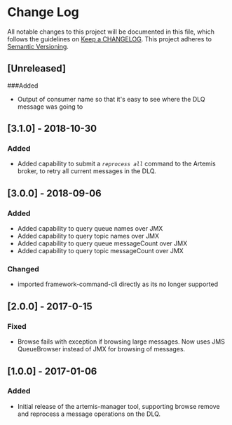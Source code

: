 # Change Log
All notable changes to this project will be documented in this file, which follows the guidelines
on [Keep a CHANGELOG](http://keepachangelog.com/). This project adheres to
[Semantic Versioning](http://semver.org/).

## [Unreleased]

###Added
- Output of consumer name so that it's easy to see where the DLQ message was going to

## [3.1.0] - 2018-10-30

### Added
- Added capability to submit a _`reprocess all`_ command to the Artemis broker, to retry all current messages in the DLQ. 

## [3.0.0] - 2018-09-06

### Added
- Added capability to query queue names over JMX
- Added capability to query topic names over JMX
- Added capability to query queue messageCount over JMX
- Added capability to query topic messageCount over JMX

### Changed
- imported framework-command-cli directly as its no longer supported

## [2.0.0] - 2017-0-15

### Fixed
- Browse fails with exception if browsing large messages.  Now uses JMS QueueBrowser instead of JMX for browsing of messages.

## [1.0.0] - 2017-01-06

### Added
- Initial release of the artemis-manager tool, supporting browse remove and reprocess a message operations on the DLQ.
